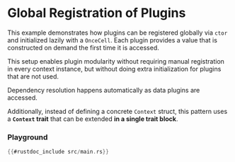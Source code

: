 # Global Registration of Plugins

This example demonstrates how plugins can be registered globally via `ctor` and initialized lazily with a `OnceCell`.
Each plugin provides a value that is constructed on demand the first time it is accessed.

This setup enables plugin modularity without requiring manual registration in every context instance,
but without doing extra initialization for plugins that are not used.

Dependency resolution happens automatically as data plugins are accessed.

Additionally, instead of defining a concrete `Context` struct, this pattern
uses a **`Context` trait** that can be extended **in a single trait block**.

### Playground

```rust
{{#rustdoc_include src/main.rs}}
```
